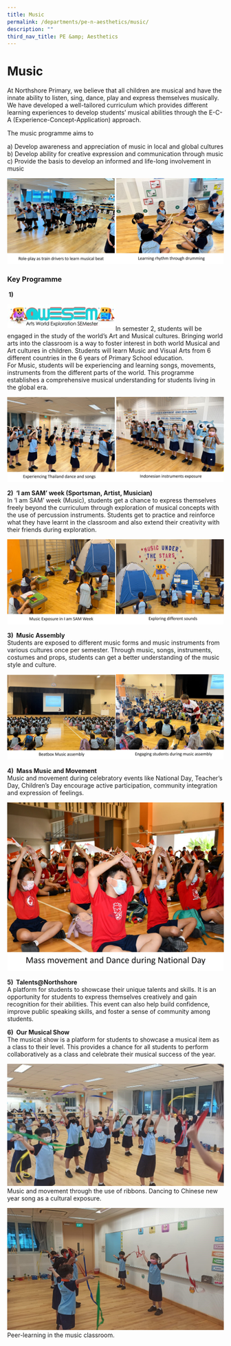 ```yaml
---
title: Music
permalink: /departments/pe-n-aesthetics/music/
description: ""
third_nav_title: PE &amp; Aesthetics
---
```

# **Music**

At Northshore Primary, we believe that all children are musical and have the innate ability to listen, sing, dance, play and express themselves musically.&nbsp; We have developed a well-tailored curriculum which provides different learning experiences to develop students’ musical abilities through the E-C-A (Experience-Concept-Application) approach.

The music programme aims to

a) Develop awareness and appreciation of music in local and global cultures   
b) Develop ability for creative expression and communication through music  
c) Provide the basis to develop an informed and life-long involvement in music

![](/images/music_pic02.jpg)

### Key Programme

**&nbsp;1)**  

<img style="width:50%" align="left" src="/images/music_pic00.jpg">  

<br>  
<br>

In semester 2, students will be engaged in the study of the world’s Art and Musical cultures. Bringing world arts into the classroom is a way to foster interest in both world Musical and Art cultures in children.  Students will learn Music and Visual Arts from 6 different countries in the 6 years of Primary School education.   
For Music, students will be experiencing and learning songs, movements, instruments from the different parts of the world. This programme establishes a comprehensive musical understanding for students living in the global era.

![](/images/music_pic03.jpg)

**2) &nbsp;‘I am SAM’ week (Sportsman, Artist, Musician)**  
In ‘I am SAM’ week (Music), students get a chance to express themselves freely beyond the curriculum through exploration of musical concepts with the use of percussion instruments. Students get to practice and reinforce what they have learnt in the classroom and also extend their creativity with their friends during exploration.

![](/images/music_pic04.jpg)

**3) &nbsp;Music Assembly**   
Students are exposed to different music forms and music instruments from various cultures once per semester. Through music, songs, instruments, costumes and props, students can get a better understanding of the music style and culture.

![](/images/music_pic05.jpg)

**4) &nbsp;Mass Music and Movement**   
Music and movement during celebratory events like National Day, Teacher’s Day, Children’s Day encourage active participation, community integration and expression of feelings.

![](/images/music_pic06.jpg)

**5) &nbsp;Talents@Northshore**   
A platform for students to showcase their unique talents and skills. It is an opportunity for students to express themselves creatively and gain recognition for their abilities. This event can also help build confidence, improve public speaking skills, and foster a sense of community among students.

**6) &nbsp;Our Musical Show**  
The musical show is a platform for students to showcase a musical item as a class to their level. This provides a chance for all students to perform collaboratively as a class and celebrate their musical success of the year. 



![](/images/Music%20Pic01.jpg)
Music and movement through the use of ribbons. Dancing to Chinese new year song as a cultural exposure.
	
![](/images/Music%20Pic02.jpg)
Peer-learning in the music classroom.